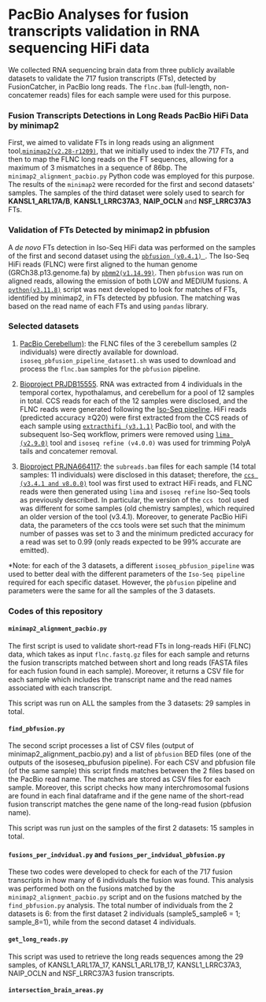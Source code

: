 # PacBio Analyses for fusion transcripts validation in RNA sequencing HiFi data
We collected RNA sequencing brain data from three publicly available datasets to validate the 717 fusion transcripts (FTs), detected by FusionCatcher, in PacBio long reads. The ```flnc.bam``` (full-length, non-concatemer reads) files for each sample were used for this purpose. 

### Fusion Transcripts Detections in Long Reads PacBio HiFi Data by minimap2
First, we aimed to validate FTs in long reads using an alignment tool,[```minimap2(v2.28-r1209)```](https://github.com/lh3/minimap2), that we initially used to index the 717 FTs, and then to map the FLNC long reads on the FT sequences, allowing for a maximum of 3 mismatches in a sequence of 86bp. The ```minimap2_alignment_pacbio.py``` Python code was employed for this purpose. The results of the ```minimap2``` were recorded for the first and second datasets' samples. The samples of the third dataset were solely used to search for __KANSL1_ARL17A/B__, __KANSL1_LRRC37A3__, __NAIP_OCLN__ and __NSF_LRRC37A3__ FTs.

### Validation of FTs Detected by minimap2 in pbfusion 
A _de novo_ FTs detection in Iso-Seq HiFi data was performed on the samples of the first and second dataset using the  [```pbfusion (v0.4.1) ```](https://github.com/PacificBiosciences/pbfusion/tree/master?tab=readme-ov-file). The Iso-Seq HiFi reads (FLNC) were first aligned to the human genome (GRCh38.p13.genome.fa) by [```pbmm2(v1.14.99)```](https://github.com/PacificBiosciences/pbmm2). Then ```pbfusion``` was run on aligned reads, allowing the emission of both LOW and MEDIUM fusions. A [```python(v3.11.8)```](https://www.python.org/) script was next developed to look for matches of FTs, identified by minimap2, in FTs detected by pbfusion. The matching was based on the read name of each FTs and using ```pandas``` library.

### Selected datasets 

1. [PacBio Cerebellum)](https://downloads.pacbcloud.com/public/dataset/Kinnex-full-length-RNA/): the FLNC files of the 3 cerebellum samples (2 individuals) were directly available for download. ```isoseq_pbfusion_pipeline_dataset1.sh``` was used to download and process the ```flnc.bam``` samples for the ```pbfusion``` pipeline.

2. [Bioproject PRJDB15555](https://www.ncbi.nlm.nih.gov/sra/?term=PRJDB15555). RNA was extracted from 4 individuals in the temporal cortex, hypothalamus, and cerebellum for a pool of 12 samples in total. CCS reads for each of the 12 samples were disclosed, and the FLNC reads were generated following the [Iso-Seq pipeline](https://isoseq.how/). HiFi reads (predicted accuracy ≥Q20) were first extracted from the CCS reads of each sample using [```extracthifi (v3.1.1)```](https://github.com/PacificBiosciences/extracthifi?tab=readme-ov-file) PacBio tool, and with the subsequent Iso-Seq workflow, primers were removed using [```lima (v2.9.0)```](https://lima.how/) tool and ```isoseq refine (v4.0.0)``` was used for trimming PolyA tails and concatemer removal.

3. [Bioproject PRJNA664117](https://www.ncbi.nlm.nih.gov/sra?term=PRJNA664117&cmd=DetailsSearch): the ```subreads.bam``` files for each sample (14 total samples: 11 individuals) were disclosed in this dataset; therefore, the [```ccs (v3.4.1 and v8.0.0)```](https://ccs.how/) tool was first used to extract HiFi reads, and FLNC reads were then generated using ```lima``` and ```isoseq refine``` Iso-Seq tools as previously described. In particular, the version of the  ```ccs ``` tool used was different for some samples (old chemistry samples), which required an older version of the tool (v3.4.1). Moreover, to generate PacBio HiFi data, the parameters of the ccs tools were set such that the minimum number of passes was set to 3 and the minimum predicted accuracy for a read was set to 0.99 (only reads expected to be 99% accurate are emitted). 


*Note: for each of the 3 datasets, a different ```isoseq_pbfusion_pipeline``` was used to better deal with the different parameters of the ```Iso-Seq pipeline``` required for each specific dataset. However, the ```pbfusion``` pipeline and parameters were the same for all the samples of the 3 datasets.

### Codes of this repository

#### ```minimap2_alignment_pacbio.py```
The first script is used to validate short-read FTs in long-reads HiFi (FLNC) data, which takes as input ```flnc.fastq.gz``` files for each sample and returns the fusion transcripts matched between short and long reads (FASTA files for each fusion found in each sample). Moreover, it returns a CSV file for each sample which includes the transcript name and the read names associated with each transcript.

This script was run on ALL the samples from the 3 datasets: 29 samples in total.

#### ```find_pbfusion.py```

The second script processes a list of CSV files (output of minimap2_alignment_pacbio.py) and a list of ```pbfusion``` BED files (one of the outputs of the isoseseq_pbufusion pipeline). For each CSV and pbfusion file (of the same sample) this script finds matches between the 2 files based on the PacBio read name. The matches are stored as CSV files for each sample. 
Moreover, this script checks how many interchromosomal fusions are found in each final dataframe and if the gene name of the short-read fusion transcript matches the gene name of the long-read fusion (pbfusion name). 

This script was run just on the samples of the first 2 datasets: 15 samples in total.

#### ```fusions_per_indvidual.py``` and ```fusions_per_indvidual_pbfusion.py```

These two codes were developed to check for each of the 717 fusion transcripts in how many of 6 individuals the fusion was found. This analysis was performed both on the fusions matched by the ```minimap2_alignment_pacbio.py``` script and on the fusions matched by the ```find_pbfusion.py``` analysis. 
The total number of individuals from the 2 datasets is 6: from the first dataset 2 individuals (sample5_sample6 = 1; sample_8=1), while from the second dataset 4 individuals.

#### ```get_long_reads.py```

This script was used to retrieve the long reads sequences among the 29 samples, of KANSL1_ARL17A_17, KANSL1_ARL17B_17, KANSL1_LRRC37A3, NAIP_OCLN and NSF_LRRC37A3 fusion transcripts.



#### ```intersection_brain_areas.py``` 
